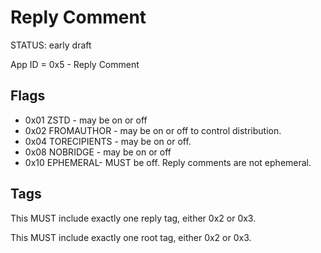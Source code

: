 # Reply Comment

<status>STATUS: early draft</status>

App ID = 0x5 - Reply Comment

## Flags

* 0x01 ZSTD - may be on or off
* 0x02 FROMAUTHOR - may be on or off to control distribution.
* 0x04 TORECIPIENTS - may be on or off.
* 0x08 NOBRIDGE - may be on or off
* 0x10 EPHEMERAL- MUST be off. Reply comments are not ephemeral.

## Tags

This MUST include exactly one reply tag, either 0x2 or 0x3.

This MUST include exactly one root tag, either 0x2 or 0x3.
